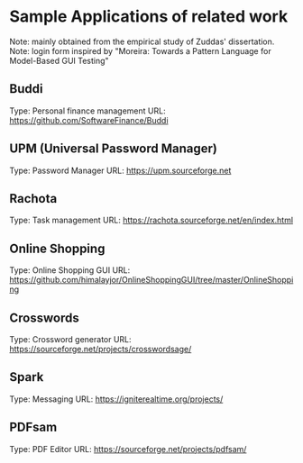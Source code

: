 # Sample Applications of related work

Note: mainly obtained from the empirical study of Zuddas' dissertation.
Note: login form inspired by "Moreira: Towards a Pattern Language for Model-Based GUI Testing"

## Buddi

Type: Personal finance management
URL: https://github.com/SoftwareFinance/Buddi

## UPM (Universal Password Manager)

Type: Password Manager
URL: https://upm.sourceforge.net

## Rachota

Type: Task management
URL: https://rachota.sourceforge.net/en/index.html

## Online Shopping

Type: Online Shopping GUI
URL: https://github.com/himalayjor/OnlineShoppingGUI/tree/master/OnlineShopping

## Crosswords

Type: Crossword generator
URL: https://sourceforge.net/projects/crosswordsage/

## Spark

Type: Messaging
URL: https://igniterealtime.org/projects/

## PDFsam

Type: PDF Editor
URL: https://sourceforge.net/projects/pdfsam/
